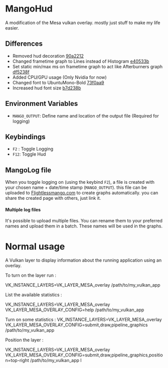 # MangoHud

A modification of the Mesa vulkan overlay. mostly just stuff to make my life easier.

## Differences
- Removed hud decoration [90a2212](https://github.com/flightlessmango/mesa/commit/90a2212055a8047d46d0220d5fdc30a76900aaed)
- Changed frametime graph to Lines instead of Histogram [e40533b](https://github.com/flightlessmango/mesa/commit/e40533b7f46858e5b9f08829e789277b2364d5d1)
- Set static min/max ms on frametime graph to act like Afterburners graph [df5238f](https://github.com/flightlessmango/mesa/commit/df5238f990218f5d6e698d572b05ddd19e52b108)
- Added CPU/GPU usage (Only Nvidia for now)
- Changed font to UbuntuMono-Bold [73f0aa9](https://github.com/flightlessmango/mesa/commit/73f0aa94d382365205a4a4128d82208315b0b190)
- Increased hud font size [b7d238b](https://github.com/flightlessmango/mesa/commit/b7d238b07eb82153f272d34bf7d1353b701f32e0)

## Environment Variables
- `MANGO_OUTPUT`: Define name and location of the output file (Required for logging)

## Keybindings
- `F2` : Toggle Logging
- `F12`: Toggle Hud

## MangoLog file

When you toggle logging on (using the keybind `F2`), a file is created with your chosen name + date/time stamp (`MANGO_OUTPUT`). this file can be uploaded to [Flightlessmango.com](htps://flightlessmango.com/logs/new) to create graphs automatically.
you can share the created page with others, just link it.

#### Multiple log files

It's possible to upload multiple files. You can rename them to your preferred names and upload them in a batch.
These names will be used in the graphs.

# Normal usage
A Vulkan layer to display information about the running application
using an overlay.

To turn on the layer run :

VK_INSTANCE_LAYERS=VK_LAYER_MESA_overlay /path/to/my_vulkan_app

List the available statistics :

VK_INSTANCE_LAYERS=VK_LAYER_MESA_overlay VK_LAYER_MESA_OVERLAY_CONFIG=help /path/to/my_vulkan_app

Turn on some statistics :
VK_INSTANCE_LAYERS=VK_LAYER_MESA_overlay VK_LAYER_MESA_OVERLAY_CONFIG=submit,draw,pipeline_graphics /path/to/my_vulkan_app

Position the layer :

VK_INSTANCE_LAYERS=VK_LAYER_MESA_overlay VK_LAYER_MESA_OVERLAY_CONFIG=submit,draw,pipeline_graphics,position=top-right /path/to/my_vulkan_app
l